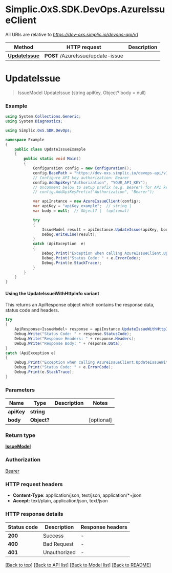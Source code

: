 # Simplic.OxS.SDK.DevOps.AzureIssueClient

All URIs are relative to *https://dev-oxs.simplic.io/devops-api/v1*

| Method | HTTP request | Description |
|--------|--------------|-------------|
| [**UpdateIssue**](AzureIssueClient.md#azureissueupdateissuepost) | **POST** /AzureIssue/update-issue |  |

<a id="azureissueupdateissuepost"></a>
# **UpdateIssue**
> IssueModel UpdateIssue (string apiKey, Object? body = null)



### Example
```csharp
using System.Collections.Generic;
using System.Diagnostics;

using Simplic.OxS.SDK.DevOps;

namespace Example
{
    public class UpdateIssueExample
    {
        public static void Main()
        {
            Configuration config = new Configuration();
            config.BasePath = "https://dev-oxs.simplic.io/devops-api/v1";
            // Configure API key authorization: Bearer
            config.AddApiKey("Authorization", "YOUR_API_KEY");
            // Uncomment below to setup prefix (e.g. Bearer) for API key, if needed
            // config.AddApiKeyPrefix("Authorization", "Bearer");

            var apiInstance = new AzureIssueClient(config);
            var apiKey = "apiKey_example";  // string | 
            var body = null;  // Object? |  (optional) 

            try
            {
                IssueModel result = apiInstance.UpdateIssue(apiKey, body);
                Debug.WriteLine(result);
            }
            catch (ApiException  e)
            {
                Debug.Print("Exception when calling AzureIssueClient.UpdateIssue: " + e.Message);
                Debug.Print("Status Code: " + e.ErrorCode);
                Debug.Print(e.StackTrace);
            }
        }
    }
}
```

#### Using the UpdateIssueWithHttpInfo variant
This returns an ApiResponse object which contains the response data, status code and headers.

```csharp
try
{
    ApiResponse<IssueModel> response = apiInstance.UpdateIssueWithHttpInfo(apiKey, body);
    Debug.Write("Status Code: " + response.StatusCode);
    Debug.Write("Response Headers: " + response.Headers);
    Debug.Write("Response Body: " + response.Data);
}
catch (ApiException e)
{
    Debug.Print("Exception when calling AzureIssueClient.UpdateIssueWithHttpInfo: " + e.Message);
    Debug.Print("Status Code: " + e.ErrorCode);
    Debug.Print(e.StackTrace);
}
```

### Parameters

| Name | Type | Description | Notes |
|------|------|-------------|-------|
| **apiKey** | **string** |  |  |
| **body** | **Object?** |  | [optional]  |

### Return type

[**IssueModel**](IssueModel.md)

### Authorization

[Bearer](../README.md#Bearer)

### HTTP request headers

 - **Content-Type**: application/json, text/json, application/*+json
 - **Accept**: text/plain, application/json, text/json


### HTTP response details
| Status code | Description | Response headers |
|-------------|-------------|------------------|
| **200** | Success |  -  |
| **400** | Bad Request |  -  |
| **401** | Unauthorized |  -  |

[[Back to top]](#) [[Back to API list]](../README.md#documentation-for-api-endpoints) [[Back to Model list]](../README.md#documentation-for-models) [[Back to README]](../README.md)


